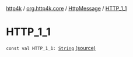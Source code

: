 [http4k](../../index.md) / [org.http4k.core](../index.md) / [HttpMessage](index.md) / [HTTP_1_1](./-h-t-t-p_1_1.md)

# HTTP_1_1

`const val HTTP_1_1: `[`String`](https://kotlinlang.org/api/latest/jvm/stdlib/kotlin/-string/index.html) [(source)](https://github.com/http4k/http4k/blob/master/http4k-core/src/main/kotlin/org/http4k/core/http.kt#L143)